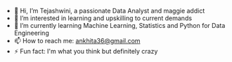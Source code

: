 - 👋 Hi, I’m Tejashwini, a passionate Data Analyst and maggie addict
- 👀 I’m interested in learning and upskilling to current demands
- 🌱 I’m currently learning Machine Learning, Statistics and Python for Data Engineering
- 📫 How to reach me: ankhita36@gmail.com
- ⚡ Fun fact: I'm what you think but definitely crazy

<!---
Ankhita/Ankhita is a ✨ special ✨ repository because its `README.md` (this file) appears on your GitHub profile.
You can click the Preview link to take a look at your changes.
--->
